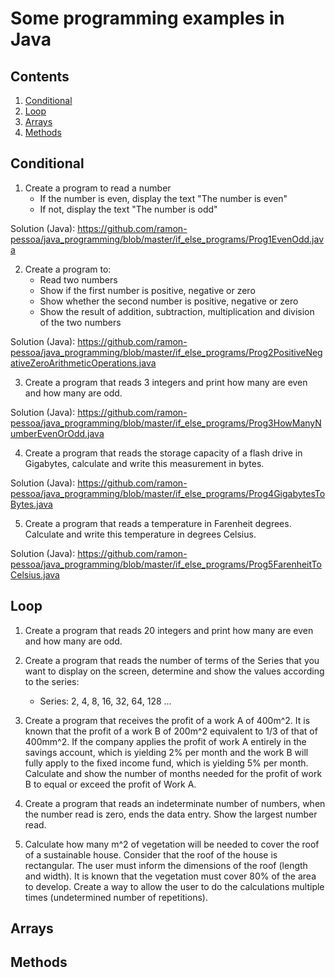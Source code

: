 Some programming examples in Java
===========================

## Contents
1. [Conditional](#conditional)
2. [Loop](#loop)
3. [Arrays](#arrays)
4. [Methods](#methods)

## Conditional

1. Create a program to read a number
	* If the number is even, display the text "The number is even"
	* If not, display the text "The number is odd"

Solution (Java): https://github.com/ramon-pessoa/java_programming/blob/master/if_else_programs/Prog1EvenOdd.java

2. Create a program to:
	* Read two numbers
	* Show if the first number is positive, negative or zero
	* Show whether the second number is positive, negative or zero
	* Show the result of addition, subtraction, multiplication and division of the two numbers

Solution (Java): https://github.com/ramon-pessoa/java_programming/blob/master/if_else_programs/Prog2PositiveNegativeZeroArithmeticOperations.java

3. Create a program that reads 3 integers and print how many are even and how many are odd.

Solution (Java): https://github.com/ramon-pessoa/java_programming/blob/master/if_else_programs/Prog3HowManyNumberEvenOrOdd.java

4. Create a program that reads the storage capacity of a flash drive in Gigabytes, calculate and write this measurement in bytes.

Solution (Java): https://github.com/ramon-pessoa/java_programming/blob/master/if_else_programs/Prog4GigabytesToBytes.java

5. Create a program that reads a temperature in Farenheit degrees. Calculate and write this temperature in degrees Celsius.

Solution (Java): https://github.com/ramon-pessoa/java_programming/blob/master/if_else_programs/Prog5FarenheitToCelsius.java

## Loop

1. Create a program that reads 20 integers and print how many are even and how many are odd.

2. Create a program that reads the number of terms of the Series that you want to display on the screen, determine and show the values according to the series:
	* Series: 2, 4, 8, 16, 32, 64, 128 ...

3. Create a program that receives the profit of a work A of 400m^2. It is known that the profit of a work B of 200m^2 equivalent to 1/3 of that of 400mm^2. If the company applies the profit of work A entirely in the savings account, which is yielding 2% per month and the work B will fully apply to the fixed income fund, which is yielding 5% per month. Calculate and show the number of months needed for the profit of work B to equal or exceed the profit of Work A.

4. Create a program that reads an indeterminate number of numbers, when the number read is zero, ends the data entry. Show the largest number read.

5. Calculate how many m^2 of vegetation will be needed to cover the roof of a sustainable house. Consider that the roof of the house is rectangular. The user must inform the dimensions of the roof (length and width). It is known that the vegetation must cover 80% of the area to develop. Create a way to allow the user to do the calculations multiple times (undetermined number of repetitions).

## Arrays

## Methods